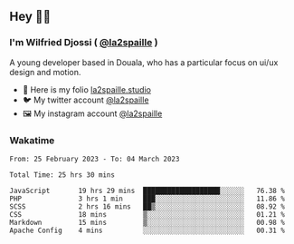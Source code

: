 ## Hey 👋🏾
### I'm Wilfried Djossi ( <a href="https://twitter.com/la2spaille/" target="_blank">@la2spaille</a> )
A young developer based in Douala, who has a particular focus on ui/ux design and motion.

- 🎨 Here is my folio [la2spaille.studio](https://la2spaille.studio/)
- 🐦 My twitter account [@la2spaille](https://twitter.com/la2spaille/)
- 🖼 My instagram account [@la2spaille](https://www.instagram.com/la2spaille/)

### Wakatime
<!--START_SECTION:waka-->

```text
From: 25 February 2023 - To: 04 March 2023

Total Time: 25 hrs 30 mins

JavaScript       19 hrs 29 mins  ███████████████████░░░░░░   76.38 %
PHP              3 hrs 1 min     ███░░░░░░░░░░░░░░░░░░░░░░   11.86 %
SCSS             2 hrs 16 mins   ██▒░░░░░░░░░░░░░░░░░░░░░░   08.92 %
CSS              18 mins         ▒░░░░░░░░░░░░░░░░░░░░░░░░   01.21 %
Markdown         15 mins         ▒░░░░░░░░░░░░░░░░░░░░░░░░   00.98 %
Apache Config    4 mins          ░░░░░░░░░░░░░░░░░░░░░░░░░   00.31 %
```

<!--END_SECTION:waka-->
<!--
**la2spaille/la2spaille** is a ✨ _special_ ✨ repository because its `README.md` (this file) appears on your GitHub profile.

Here are some ideas to get you started:

- 🔭 I’m currently working on ...
- 🌱 I’m currently learning ...
- 👯 I’m looking to collaborate on ...
- 🤔 I’m looking for help with ...
- 💬 Ask me about ...
- 📫 How to reach me: ...
- 😄 Pronouns: ...
- ⚡ Fun fact: ...
-->
